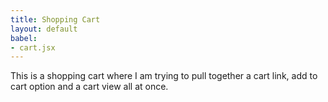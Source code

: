 ```yaml
---
title: Shopping Cart
layout: default
babel:
- cart.jsx
---
```


This is a shopping cart where I am trying to pull together a cart link, add to
cart option and a cart view all at once.

<div id="app"></div>
